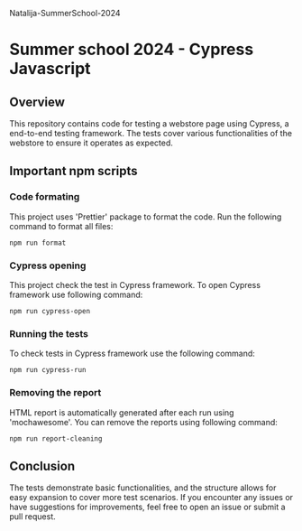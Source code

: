 Natalija-SummerSchool-2024

# Summer school 2024 - Cypress Javascript

## Overview

This repository contains code for testing a webstore page using Cypress, a end-to-end testing framework. The tests cover various functionalities of the webstore to ensure it operates as expected.

## Important npm scripts

### Code formating

This project uses 'Prettier' package to format the code. Run the following command to format all files:

`npm run format`

### Cypress opening

This project check the test in Cypress framework. To open Cypress framework use following command:

`npm run cypress-open`

### Running the tests

To check tests in Cypress framework use the following command:

`npm run cypress-run`

### Removing the report

HTML report is automatically generated after each run using 'mochawesome'. You can remove the reports using following command:

`npm run report-cleaning`

## Conclusion

The tests demonstrate basic functionalities, and the structure allows for easy expansion to cover more test scenarios. If you encounter any issues or have suggestions for improvements, feel free to open an issue or submit a pull request.
